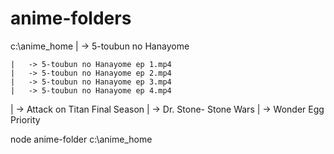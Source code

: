 # anime-folders

c:\anime_home
| -> 5-toubun no Hanayome

    |   -> 5-toubun no Hanayome ep 1.mp4
    |   -> 5-toubun no Hanayome ep 2.mp4
    |   -> 5-toubun no Hanayome ep 3.mp4
    |   -> 5-toubun no Hanayome ep 4.mp4

| -> Attack on Titan Final Season
| -> Dr. Stone- Stone Wars
| -> Wonder Egg Priority

node anime-folder c:\anime_home
